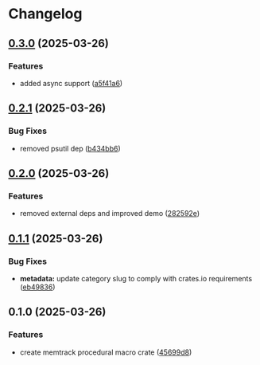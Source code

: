 # Changelog

## [0.3.0](https://github.com/akhileshsharma99/memtrack/compare/v0.2.1...v0.3.0) (2025-03-26)


### Features

* added async support ([a5f41a6](https://github.com/akhileshsharma99/memtrack/commit/a5f41a6916a7a9087a3332d52b07f6e4a70643e6))

## [0.2.1](https://github.com/akhileshsharma99/memtrack/compare/v0.2.0...v0.2.1) (2025-03-26)


### Bug Fixes

* removed psutil dep ([b434bb6](https://github.com/akhileshsharma99/memtrack/commit/b434bb6ad55ca5908ad438f7d0b0d52a69c70d85))

## [0.2.0](https://github.com/akhileshsharma99/memtrack/compare/v0.1.1...v0.2.0) (2025-03-26)


### Features

* removed external deps and improved demo ([282592e](https://github.com/akhileshsharma99/memtrack/commit/282592e05304016fab720a3919d62605ab035799))

## [0.1.1](https://github.com/akhileshsharma99/memtrack/compare/v0.1.0...v0.1.1) (2025-03-26)


### Bug Fixes

* **metadata:** update category slug to comply with crates.io requirements ([eb49836](https://github.com/akhileshsharma99/memtrack/commit/eb49836ce1e27c222d5d88ed4535407cfdb5551c))

## 0.1.0 (2025-03-26)


### Features

* create memtrack procedural macro crate ([45699d8](https://github.com/akhileshsharma99/memtrack/commit/45699d8f44f9c8733b3da271b81c9c70eff5b5ca))

